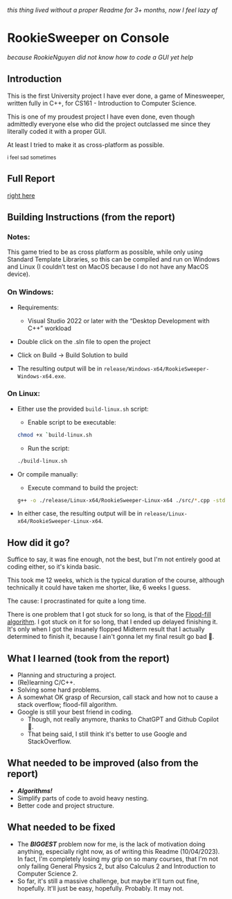 _this thing lived without a proper Readme for 3+ months, now I feel lazy af_

# RookieSweeper on Console

_because RookieNguyen did not know how to code a GUI yet help_

## Introduction

This is the first University project I have ever done, a game of Minesweeper, written fully in C++, for CS161 - Introduction to Computer Science.

This is one of my proudest project I have even done, even though admittedly everyone else who did the project outclassed me since they literally coded it with a proper GUI.

At least I tried to make it as cross-platform as possible.

<sub>i feel sad sometimes</sub>

## Full Report

[right here](./Project%20Report%20-%20CS161.docx)

## Building Instructions (from the report)

### Notes:

This game tried to be as cross platform as possible, while only using Standard Template Libraries, so this can be compiled and run on Windows and Linux (I couldn’t test on MacOS because I do not have any MacOS device).

### On Windows:

- Requirements:

  - Visual Studio 2022 or later with the “Desktop Development with C++” workload

- Double click on the .sln file to open the project

- Click on Build -> Build Solution to build

- The resulting output will be in `release/Windows-x64/RookieSweeper-Windows-x64.exe`.

### On Linux:

- Either use the provided `build-linux.sh` script:

  - Enable script to be executable:

  ```bash
  chmod +x `build-linux.sh
  ```

  - Run the script:

  ```bash
  ./build-linux.sh
  ```

- Or compile manually:

  - Execute command to build the project:

  ```bash
  g++ -o ./release/Linux-x64/RookieSweeper-Linux-x64 ./src/*.cpp -std=c++20
  ```

- In either case, the resulting output will be in `release/Linux-x64/RookieSweeper-Linux-x64`.

## How did it go?

Suffice to say, it was fine enough, not the best, but I'm not entirely good at coding either, so it's kinda basic.

This took me 12 weeks, which is the typical duration of the course, although technically it could have taken me shorter, like, 6 weeks I guess.

The cause: I procrastinated for quite a long time.

There is one problem that I got stuck for so long, is that of the [Flood-fill algorithm](https://en.wikipedia.org/wiki/Flood_fill). I got stuck on it for so long, that I ended up delayed finishing it. It's only when I got the insanely flopped Midterm result that I actually determined to finish it, because I ain't gonna let my final result go bad 🥲.

## What I learned (took from the report)

- Planning and structuring a project.
- (Re)learning C/C++.
- Solving some hard problems.
- A somewhat OK grasp of Recursion, call stack and how not to cause a stack overflow; flood-fill algorithm.
- Google is still your best friend in coding.
  - Though, not really anymore, thanks to ChatGPT and Github Copilot 🥲.
  - That being said, I still think it's better to use Google and StackOverflow.

## What needed to be improved (also from the report)

- **_Algorithms!_**
- Simplify parts of code to avoid heavy nesting.
- Better code and project structure.

## What needed to be fixed

- The **_BIGGEST_** problem now for me, is the lack of motivation doing anything, especially right now, as of writing this Readme (10/04/2023). In fact, I'm completely losing my grip on so many courses, that I'm not only failing General Physics 2, but also Calculus 2 and Introduction to Computer Science 2.
- So far, it's still a massive challenge, but maybe it'll turn out fine, hopefully. It'll just be easy, hopefully. Probably. It may not.
